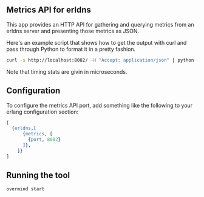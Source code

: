 ## Metrics API for erldns

This app provides an HTTP API for gathering and querying metrics from an erldns server and presenting those metrics as JSON.

Here's an example script that shows how to get the output with curl and pass through Python to format it in a pretty fashion.

```sh
curl -s http://localhost:8082/ -H "Accept: application/json" | python -mjson.tool
```

Note that timing stats are givin in microseconds.

## Configuration

To configure the metrics API port, add something like the following to your erlang configuration section:

```erlang
[
  {erldns,[
      {metrics, [
        {port, 8082}
      ]},
    ]}
]
```

## Running the tool

```sh
overmind start
```
